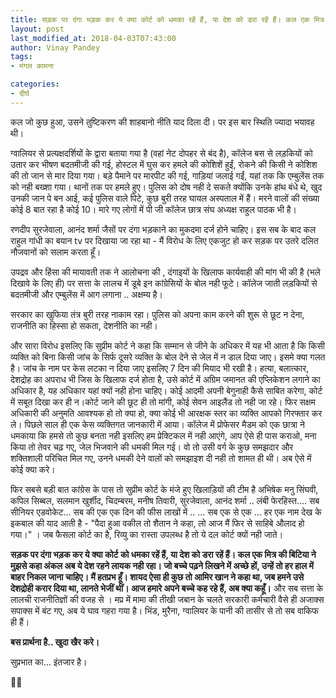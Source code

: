 ```yaml
---
title: सड़क पर दंगा भड़क कर ये क्या कोर्ट को धमका रहें हैं, या देश को डरा रहें हैं। कल एक मित्र की बिटिया ने मुझसे कहा अंकल अब ये देश रहने लायक नही रहा। जो बच्चे पढ़ने लिखने में अच्छे हों, उन्हें तो हर हाल में बाहर निकल जाना चाहिए। मैं हतप्रभ हूँ। शायद ऐसा ही कुछ तो आमिर खान ने कहा था, जब हमने उसे देशद्रोही करार दिया था, लानते भेजीं थीं। आज हमारे अपने बच्चे कह रहे हैं, अब क्या कहूँ।
layout: post
last_modified_at: 2018-04-03T07:43:00
author: Vinay Pandey
tags:
- मंगल कामना

categories:
- दीर्घ
---
```

कल जो कुछ हुआ, उसने तुष्टिकरण की शाहबानो नीति याद दिला दी। पर इस बार स्थिति ज्यादा भयावह थी। 

ग्वालियर से प्रत्यक्षदर्शियों के द्वारा बताया गया है (वहां नेट दोपहर से बंद है), कॉलेज बस से लड़कियों को उतार कर भीषण बदतमीजी की गई, होस्टल में घुस कर हमले की कोशिशें हुईं, रोकने की किसी ने कोशिश की तो जान से मार दिया गया। बड़े पैमाने पर मारपीट की गई, गाड़ियां जलाई गईं, यहां तक कि एम्बुलेंस तक को नही बख्शा गया। थानों तक पर हमले हुए। पुलिस को दोष नही दे सकते क्योंकि उनके हांथ बंधे थे, खुद उनकी जान पे बन आई, कई पुलिस वाले पिटे, कुछ बुरी तरह घायल अस्पताल में हैं। मरने वालों की संख्या कोई 8 बात रहा है कोई 10। मारे गए लोगों में पी जी कॉलेज छात्र संघ अध्यक्ष राहुल पाठक भी है।  

रणदीप सुरजेवाला, आनंद शर्मा जैसों पर दंगा भड़काने का मुकदमा दर्ज होने चाहिए। इस सब के बाद कल राहुल गांधी का बयान tv पर दिखाया जा रहा था - मैं विरोध के लिए एकजुट हो कर सड़क पर उतरे दलित नौजवानों को सलाम करता हूँ।

 उपद्रव और हिंसा की मायावती तक ने आलोचना की , दंगाइयों के खिलाफ कार्यवाही की मांग भी की है (भले दिखावे के लिए ही) पर सत्ता के लालच में डूबे इन कांग्रेसियों के बोल नही फूटे। कॉलेज जाती लड़कियों से बदतमीजी और एम्बुलेंस में आग लगाना .. अक्षम्य है। 

सरकार का खुफिया तंत्र बुरी तरह नाकाम रहा। पुलिस को अपना काम करने की शुरू से छूट न देना, राजनीति का हिस्सा हो सकता, देशनीति का नही। 

और सारा विरोध इसलिए कि सुप्रीम कोर्ट ने कहा कि सम्मान से जीने के अधिकर में यह भी आता है कि किसी व्यक्ति को बिना किसी जांच के सिर्फ दूसरे व्यक्ति के बोल देने से जेल में न डाल दिया जाए। इसमे क्या गलत है। जांच के नाम पर केस लटका न दिया जाए इसलिए 7 दिन की मियाद भी रखी है।  हत्या, बलात्कार, देशद्रोह का अपराध भी जिस के खिलाफ दर्ज होता है, उसे कोर्ट में अग्रिम जमानत की एप्लिकेशन लगाने का अधिकार है, यह अधिकार यहां क्यों नही होना चाहिए। कोई आदमी अपनी बेगुनाही कैसे साबित करेगा, कोर्ट में सबूत दिखा कर ही न।कोर्ट जाने की छूट ही तो मांगी, कोई सेवन आइलैंड तो नही जा रहे।  फिर सक्षम अधिकारी की अनुमति आवश्यक हो तो क्या हो, क्या कोई भी आरक्षक स्तर का व्यक्ति आपको गिरफ्तार कर ले। पिछले साल ही एक केस व्यक्तिगत जानकारी में आया। कॉलेज में प्रोफेसर मैडम को एक छात्रा ने धमकाया कि हमसे तो कुछ बनता नही इसलिए हम प्रेक्टिकल में नही आएंगे, आप ऐसे ही पास कराओ, मना किया तो तेवर चढ़ गए, जेल भिजवाने की धमकी मिल गई। वो तो उसी वर्ग के कुछ समझदार और शक्तिशाली परिचित मिल गए, उनने धमकी देने वालों को समझाइश दी नही तो शामत ही थी। अब ऐसे में कोई क्या करे।

फिर सबसे बड़ी बात कांग्रेस के पास तो सुप्रीम कोर्ट के मंजे हुए खिलाड़ियों की टीम है अभिषेक मनु सिंघवी, कपिल सिब्बल, सलमान खुर्शीद, चिदम्बरम, मनीष तिवारी, सुरजेवाला, आनंद शर्मा ..  लंबी फेरहिस्त.... सब सीनियर एडवोकेट... सब की एक एक दिन की फीस लाखों में .. ... सब एक से एक ... हर एक नाम देख के इकबाल की याद आती है - "पैदा हुआ वकील तो शैतान ने कहा, लो आज मैं फिर से साहिबे औलाद हो गया।" । जब फैसला कोर्ट का है, रिव्यु का रास्ता उपलब्ध है तो ये दल कोर्ट क्यों नही जाते। 

**सड़क पर दंगा भड़क कर ये क्या कोर्ट को धमका रहें हैं, या देश को डरा रहें हैं। कल एक मित्र की बिटिया ने मुझसे कहा अंकल अब ये देश रहने लायक नही रहा। जो बच्चे पढ़ने लिखने में अच्छे हों, उन्हें तो हर हाल में बाहर निकल जाना चाहिए। मैं हतप्रभ हूँ। शायद ऐसा ही कुछ तो आमिर खान ने कहा था, जब हमने उसे देशद्रोही करार दिया था, लानते भेजीं थीं। आज हमारे अपने बच्चे कह रहे हैं, अब क्या कहूँ।** और सब सत्ता के लालची राजनीतिज्ञों की वजह से । मप्र में मामा की तीखी जबान के चलते सरकारी कर्मचारी वैसे ही अजाक्स सपाक्स में बंट गए, अब ये घाव गहरा गया है। भिंड, मुरैना, ग्वालियर के पानी की तासीर से तो सब वाकिफ ही हैं। 

**बस प्रार्थना है.. खुदा खैर करे।**

सुप्रभात का... इंतजार है। 

🙏🙏


